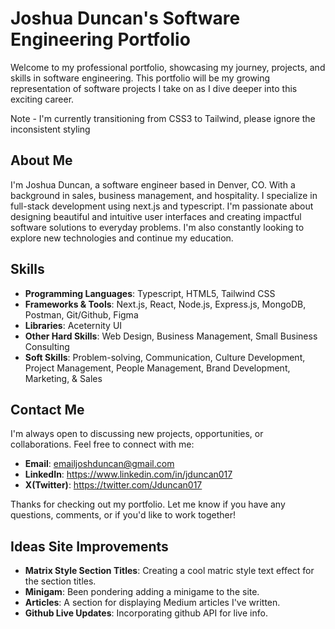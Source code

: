 # Joshua Duncan's Software Engineering Portfolio

Welcome to my professional portfolio, showcasing my journey, projects, and skills in software engineering. This portfolio will be my growing representation of software projects I take on as I dive deeper into this exciting career.

Note - I'm currently transitioning from CSS3 to Tailwind, please ignore the inconsistent styling

## About Me

I'm Joshua Duncan, a software engineer based in Denver, CO. With a background in sales, business management, and hospitality. I specialize in full-stack development using next.js and typescript. I'm passionate about designing beautiful and intuitive user interfaces and creating impactful software solutions to everyday problems. I'm also constantly looking to explore new technologies and continue my education.

## Skills

- **Programming Languages**: Typescript, HTML5, Tailwind CSS
- **Frameworks & Tools**: Next.js, React, Node.js, Express.js, MongoDB, Postman, Git/Github, Figma
- **Libraries**: Aceternity UI
- **Other Hard Skills**: Web Design, Business Management, Small Business Consulting
- **Soft Skills**: Problem-solving, Communication, Culture Development, Project Management, People Management, Brand Development, Marketing, & Sales

## Contact Me

I'm always open to discussing new projects, opportunities, or collaborations. Feel free to connect with me:

- **Email**: emailjoshduncan@gmail.com
- **LinkedIn**: https://www.linkedin.com/in/jduncan017
- **X(Twitter)**: https://twitter.com/Jduncan017

Thanks for checking out my portfolio. Let me know if you have any questions, comments, or if you'd like to work together!

## Ideas Site Improvements

- **Matrix Style Section Titles**: Creating a cool matric style text effect for the section titles.
- **Minigam**: Been pondering adding a minigame to the site.
- **Articles**: A section for displaying Medium articles I've written.
- **Github Live Updates**: Incorporating github API for live info.
